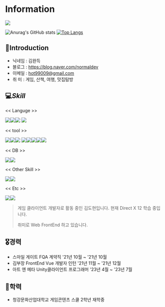 # Information

<img src="https://capsule-render.vercel.app/api?type=waving&height=300&color=gradient&text=Hello%20&section=header&descAlignY=43&descAlign=84&textBg=false&reversal=false&fontAlign=50&animation=blink&rotate=0"/>


![Anurag's GitHub stats](https://github-readme-stats.vercel.app/api?username=hot5667&show_icons=true&theme=radical)
[![Top Langs](https://github-readme-stats.vercel.app/api/top-langs/?username=hot5667&layout=compact)](https://github.com/anuraghazra/github-readme-stats)

## 🌊Introduction
- 닉네임 : 김완득
- 블로그 : https://blog.naver.com/normaldev
- 이메일 : hot99009@gmail.com
- 취    미 : 게임, 산책, 여행, 맛집탐방

## 💻_Skill_
<< Languge >>

<img src="https://img.shields.io/badge/C-A8B9CC?style=&logo=c&logoColor=FFFFFF"/><img src="https://img.shields.io/badge/C%23-512BD4?style=&logo=csharp&logoColor="/><img src="https://img.shields.io/badge/C++-00599C?style=&logo=cplusplus&logoColor="/>
<img src="https://img.shields.io/badge/Javascript-F7DF1E?style=&logo=javascript&logoColor=FFFFFF"/>

<< tool  >>

<img src="https://img.shields.io/badge/Unity-000000?style=&logo=unity&logoColor=FFFFFF"/><img src="https://img.shields.io/badge/DirectX-000000?style=&logo=microsoft&logoColor=FFFFFF"/><img src="https://img.shields.io/badge/Unreal Engine-FFFFFF?style=&logo=unrealengine&logoColor=000000"/>
<img src="https://img.shields.io/badge/Visual Studio-5C2D91?style=&logo=visualstudio&logoColor=FFFFFF"/><img src="https://img.shields.io/badge/Visual Studio Code-007ACC?style=&logo=visualstudiocode&logoColor=FFFFFF"/><img src="https://img.shields.io/badge/Git-F05032?style=&logo=git&logoColor=FFFFFF"/><img src="https://img.shields.io/badge/GitHub-181717?style=&logo=github&logoColor=FFFFFF"/><img src="https://img.shields.io/badge/GitLab-FC6D26?style=&logo=gitlab&logoColor=FFFFFF"/>

<< DB >>

<img src="https://img.shields.io/badge/MariaDB-003545?style=&logo=mariadb&logoColor=FFFFFF"/><img src="https://img.shields.io/badge/Mysql-01B4E4?style=&logo=mysql&logoColor=FFFFFF"/>

<< Other Skill >>

<img src="https://img.shields.io/badge/Vue-4FC08D?style=&logo=vuedotjs&logoColor=FFFFFF"/><img src="https://img.shields.io/badge/React-61DAFB?style=&logo=react&logoColor=FFFFFF"/>

<< Etc >>

<img src="https://img.shields.io/badge/Microsoft PowerPoint-B7472A?style=&logo=react&logoColor=FFFFFF"/><img src="https://img.shields.io/badge/Microsoft Word-2B579A?style=&logo=microsoftword&logoColor=FFFFFF"/>

>게임 클라이언트 개발자로 활동 중인 김도현입니다. 현재 Direct X 12 학습 중입니다. 
> 
>취미로 Web FrontEnd 하고 있습니다.

## 🎖️경력

- 스마일 게이트 FQA 계약직 '21년 10월 ~ '21년 10월 
- 김부장 FrontEnd Vue 개발자 인턴 '21년 11월 ~ '21년 12월
- 아트 엔 메타 Unity클라이언트 프로그래머 '23년 4월 ~ '23년 7월


## 🏫학력

- 청강문화산업대학교 게임콘텐츠 스쿨 2학년 재학중
